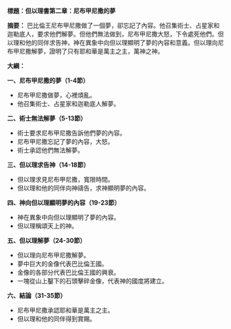 **標題：但以理書第二章：尼布甲尼撒的夢**

**摘要：**
巴比倫王尼布甲尼撒做了一個夢，卻忘記了內容。他召集術士、占星家和迦勒底人，要求他們解夢。但他們無法做到，尼布甲尼撒大怒，下令處死他們。但以理和他的同伴求告神，神在異象中向但以理顯明了夢的內容和意義。但以理向尼布甲尼撒解夢，證明了只有耶和華是萬主之主，萬神之神。

**大綱：**

**一、尼布甲尼撒的夢（1-4節）**
* 尼布甲尼撒做夢，心裡煩亂。
* 他召集術士、占星家和迦勒底人解夢。

**二、術士無法解夢（5-13節）**
* 術士要求尼布甲尼撒告訴他們夢的內容。
* 尼布甲尼撒忘記了夢的內容，大怒。
* 術士承認他們無法解夢。

**三、但以理求告神（14-18節）**
* 但以理求見尼布甲尼撒，寬限時間。
* 但以理和他的同伴向神禱告，求神顯明夢的內容。

**四、神向但以理顯明夢的內容（19-23節）**
* 神在異象中向但以理顯明了夢的內容。
* 但以理稱頌天上的神。

**五、但以理解夢（24-30節）**
* 但以理向尼布甲尼撒解夢。
* 夢中巨大的金像代表巴比倫王國。
* 金像的各部分代表巴比倫王國的興衰。
* 一塊從山上鑿下的石頭擊碎金像，代表神的國度將建立。

**六、結論（31-35節）**
* 尼布甲尼撒承認耶和華是萬主之主。
* 但以理和他的同伴得到賞賜。